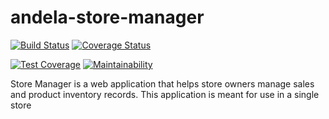 # andela-store-manager
[![Build Status](https://travis-ci.com/wombolo/andela-store-manager.svg?branch=api_v1)](https://travis-ci.com/wombolo/andela-store-manager)
[![Coverage Status](https://coveralls.io/repos/github/wombolo/andela-store-manager/badge.svg?branch=api_v1)](https://coveralls.io/github/wombolo/andela-store-manager?branch=api_v1)

[![Test Coverage](https://api.codeclimate.com/v1/badges/9a55d63ce9b9eeb3d1c4/test_coverage)](https://codeclimate.com/github/wombolo/andela-store-manager/test_coverage)
[![Maintainability](https://api.codeclimate.com/v1/badges/9a55d63ce9b9eeb3d1c4/maintainability)](https://codeclimate.com/github/wombolo/andela-store-manager/maintainability)

Store Manager is a web application that helps store owners manage sales and product inventory records. This application is meant for use in a single store
